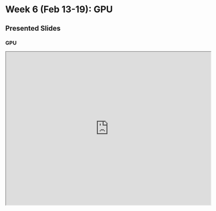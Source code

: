 # Week 6 (Feb 13-19): GPU

## Presented Slides  

### GPU

<div class="video-container-4by3"><iframe src="https://drive.google.com/file/d/1k7uEpuaqzrLtBf7sWruAF00Ijsfiq3Fw/preview" width="640" height="480" allow="autoplay"></iframe></iframe></div>
